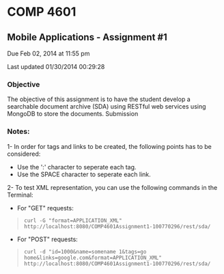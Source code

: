 # COMP 4601

## Mobile Applications - Assignment #1

Due Feb 02, 2014 at 11:55 pm

Last updated 01/30/2014 00:29:28


### Objective
The objective of this assignment is to have the student develop a searchable document archive (SDA) using RESTful web services using MongoDB to store the documents.
Submission



### Notes:
1- In order for tags and links to be created, the following points has to be considered:

- Use the ':' character to seperate each tag.
- Use the SPACE character to seperate each link.
 
2- To test XML representation, you can use the following commands in the Terminal:

- For "GET" requests:
> `curl -G "format=APPLICATION_XML" http://localhost:8080/COMP4601Assignment1-100770296/rest/sda/`

- For "POST" requests:
> `curl -d "id=1000&name=somename 1&tags=go home&links=google.com&format=APPLICATION_XML" http://localhost:8080/COMP4601Assignment1-100770296/rest/sda/`
